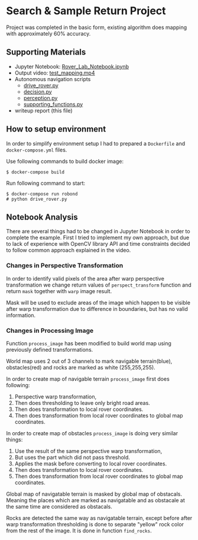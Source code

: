 # Search & Sample Return Project

Project was completed in the basic form, existing algorithm does mapping with approximately 60% accuracy. 

## Supporting Materials

- Jupyter Notebook: [Rover_Lab_Notebook.ipynb](code/Rover_Lab_Notebook.ipynb)
- Output video: [test_mapping.mp4](output/test_mapping.mp4)
- Autonomous navigation scripts
    - [drive_rover.py](code/drive_rover.py)
    - [decision.py](code/decision.py)
    - [perception.py](code/perception.py)
    - [supporting_functions.py](code/supporting_functions.py)
- writeup report (this file)

## How to setup environment

In order to simplify environment setup I had to prepared a ```Dockerfile``` and ```docker-compose.yml``` files.

Use following commands to build docker image:

```
$ docker-compose build
```

Run following command to start:

```
$ docker-compose run robond
# python drive_rover.py 
```

## Notebook Analysis

There are several things had to be changed in Jupyter Notebook in order to complete the example. First I tried to implement my own approach, but due to lack of experience with OpenCV library API and time constraints decided to follow common approach explained in the video.

### Changes in Perspective Transformation

In order to identify valid pixels of the area after warp perspective transformation we change return values of ```perspect_transform``` function and return ```mask``` together with ```warp``` image result.

Mask will be used to exclude areas of the image which happen to be visible after warp transformation due to difference in boundaries, but has no valid information.

### Changes in Processing Image

Function ```process_image``` has been modified to build world map using previously defined transformations.

World map uses 2 out of 3 channels to mark navigable terrain(blue), obstacles(red) and rocks are marked as white (255,255,255).

In order to create map of navigable terrain ```process_image``` first does following:

1) Perspective warp transformation,
2) Then does thresholding to leave only bright road areas.
3) Then does transformation to local rover coordinates.
3) Then does transformation from local rover coordinates to global map coordinates.

In order to create map of obstacles ```process_image``` is doing very similar things:

1) Use the result of the same perspective warp transformation,
2) But uses the part which did not pass threshold.
3) Applies the mask before converting to local rover coordinates.
4) Then does transformation to local rover coordinates.
5) Then does transformation from local rover coordinates to global map coordinates.

Global map of navigatable terrain is masked by global map of obstacals. Meaning the places which are marked as navigatable and as obstacale at the same time are considered as obstacals.

Rocks are detected the same way as navigatable terrain, except before after warp transformation thresholding is done to separate "yellow" rock color from the rest of the image. It is done in function ```find_rocks```.

